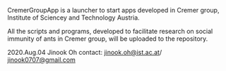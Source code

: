CremerGroupApp is a launcher to start apps developed in Cremer group, Institute of Sciencey and Technology Austria.

All the scripts and programs, developed to facilitate research on social immunity of ants in Cremer group, will be uploaded to the repository.


2020.Aug.04 Jinook Oh
contact: jinook.oh@ist.ac.at/ jinook0707@gmail.com

